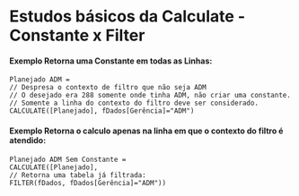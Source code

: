 # Estudos básicos da Calculate - Constante x Filter

#### Exemplo Retorna uma Constante em todas as Linhas:
~~~
Planejado ADM = 
// Despresa o contexto de filtro que não seja ADM
// O desejado era 288 somente onde tinha ADM, não criar uma constante.
// Somente a linha do contexto do filtro deve ser considerado.
CALCULATE([Planejado], fDados[Gerência]="ADM")
~~~

#### Exemplo Retorna o calculo apenas na linha em que o contexto do filtro é atendido:
~~~
Planejado ADM Sem Constante = 
CALCULATE([Planejado],
// Retorna uma tabela já filtrada:
FILTER(fDados, fDados[Gerência]="ADM"))
~~~
